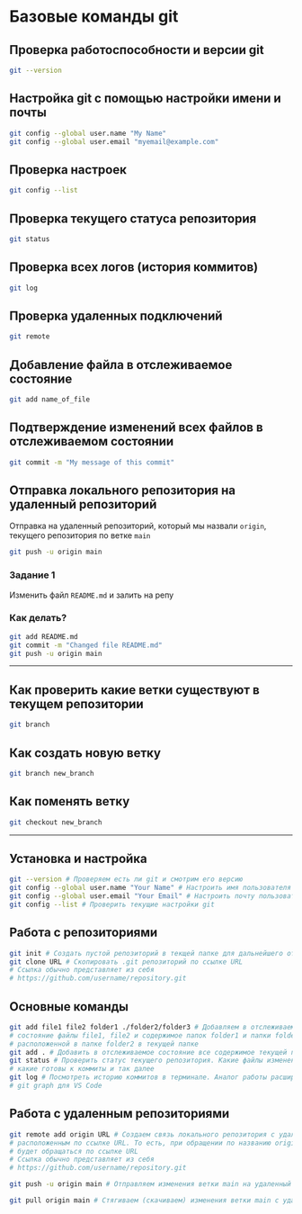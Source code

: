 # Базовые команды git

## Проверка работоспособности и версии git

```bash
git --version
```

## Настройка git с помощью настройки имени и почты

```bash
git config --global user.name "My Name"
git config --global user.email "myemail@example.com"
```

## Проверка настроек 

```bash
git config --list
```

## Проверка текущего статуса репозитория

```bash
git status
```

## Проверка всех логов (история коммитов)

```bash
git log
```

## Проверка удаленных подключений

```bash
git remote
```

## Добавление файла в отслеживаемое состояние

```bash
git add name_of_file
```

## Подтверждение изменений всех файлов в отслеживаемом состоянии

```bash
git commit -m "My message of this commit"
```

## Отправка локального репозитория на удаленный репозиторий

Отправка на удаленный репозиторий, который мы назвали `origin`, текущего репозитория по ветке `main`

```bash
git push -u origin main
```

### Задание 1
Изменить файл `README.md` и залить на репу

### Как делать?

```bash
git add README.md
git commit -m "Changed file README.md"
git push -u origin main
```

---

## Как проверить какие ветки существуют в текущем репозитории

```bash
git branch
```

## Как создать новую ветку

```bash
git branch new_branch
```

## Как поменять ветку

```bash
git checkout new_branch
```

---

## Установка и настройка

```bash
git --version # Проверяем есть ли git и смотрим его версию
git config --global user.name "Your Name" # Настроить имя пользователя
git config --global user.email "Your Email" # Настроить почту пользователя
git config --list # Проверить текущие настройки git
```

## Работа с репозиториями

```bash
git init # Создать пустой репозиторий в текщей папке для дальнейшего отслеживания
git clone URL # Скопировать .git репозиторий по ссылке URL
# Ссылка обычно представляет из себя
# https://github.com/username/repository.git
```

## Основные команды

```bash
git add file1 file2 folder1 ./folder2/folder3 # Добавляем в отслеживаемое
# состояние файлы file1, file2 и содержимое папок folder1 и папки folder3,
# расположенной в папке folder2 в текущей папке
git add . # Добавить в отслеживаемое состояние все содержимое текущей папки
git status # Проверить статус текущего репозитория. Какие файлы изменены,
# какие готовы к коммиты и так далее
git log # Посмотреть историю коммитов в терминале. Аналог работы расширения 
# git graph для VS Code
```

## Работа с удаленным репозиториями

```bash
git remote add origin URL # Создаем связь локального репозитория с удаленным,
# расположенным по ссылке URL. То есть, при обращении по названию origin, git
# будет обращаться по ссылке URL
# Ссылка обычно представляет из себя
# https://github.com/username/repository.git

git push -u origin main # Отправляем изменения ветки main на удаленный репозиторий origin. Если ветки не будет, она будет создана

git pull origin main # Стягиваем (скачиваем) изменения ветки main с удаленного репозитория origin
```